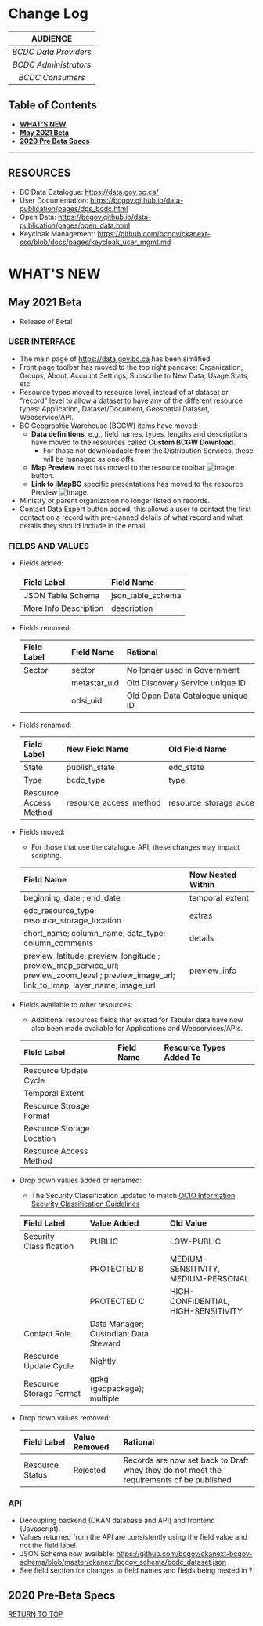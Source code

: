 # Change Log

|**AUDIENCE**|
|:---:|
| *BCDC Data Providers* | 
| *BCDC Administrators* | 
| *BCDC Consumers* |

## Table of Contents
+ [**WHAT'S NEW**](#whats-new)
+ [**May 2021 Beta**](#may-2021-beta)
+ [**2020 Pre Beta Specs**](#2020-pre-beta-specs)

-----------------------

## RESOURCES
+ BC Data Catalogue: https://data.gov.bc.ca/
+ User Documentation: https://bcgov.github.io/data-publication/pages/dps_bcdc.html
+ Open Data: https://bcgov.github.io/data-publication/pages/open_data.html
+ Keycloak Management: https://github.com/bcgov/ckanext-sso/blob/docs/pages/keycloak_user_mgmt.md

# WHAT'S NEW
## May 2021 Beta
+ Release of Beta!

### USER INTERFACE
+ The main page of https://data.gov.bc.ca has been simlified.
+ Front page toolbar has moved to the top right pancake: Organization, Groups, About, Account Settings, Subscribe to New Data, Usage Stats, etc.
+ Resource types moved to resource level, instead of at dataset or "record" level to allow a dataset to have any of the different resource types: Application, Dataset/Document, Geospatial Dataset, Webservice/API.
+ BC Geographic Warehouse (BCGW) items have moved:
    - **Data definitions**, e.g., field names, types, lengths and descriptions have moved to the resources called **Custom BCGW Download**. 
        - For those not downloadable from the Distribution Services, these will be managed as one offs.
    - **Map Preview** inset has moved to the resource toolbar ![image](https://user-images.githubusercontent.com/32690119/117981892-526e8c00-b2ea-11eb-8211-35499fc24fd8.png) button.
    - **Link to iMapBC** specific presentations has moved to the resource Preview ![image](https://user-images.githubusercontent.com/32690119/117982127-8a75cf00-b2ea-11eb-9377-c3b5f73908f9.png).
+ Ministry or parent organization no longer listed on records.
+ Contact Data Expert button added, this allows a user to contact the first contact on a record with pre-canned details of what record and what details they should include in the email.

### FIELDS AND VALUES
+ Fields added:

    |Field Label |Field Name|
    |:---|:---|
    |JSON Table Schema | json_table_schema|
    |More Info Description|description|
 
+ Fields removed:
   
    |Field Label |Field Name|Rational|
    |:---|:---|:---|
    |Sector | sector|No longer used in Government|
    | |metastar_uid |Old Discovery Service unique ID|
    | |odsi_uid|Old Open Data Catalogue unique ID|

+ Fields renamed:

    |Field Label|New Field Name |Old Field Name|
    |:---|:---|:---|
    |State| publish_state | edc_state|
    |Type|bcdc_type|type|
    |Resource Access Method|resource_access_method|resource_storage_access_method|
    
+ Fields moved:
    - For those that use the catalogue API, these changes may impact scripting.
    
    |Field Name|Now Nested Within|
    |:---|:---|
    |beginning_date ; end_date| temporal_extent |
    |edc_resource_type; resource_storage_location  |extras|
    |short_name; column_name; data_type; column_comments |details|
    | preview_latitude; preview_longitude ; preview_map_service_url; preview_zoom_level ; preview_image_url; link_to_imap; layer_name; image_url|preview_info|
    
+ Fields available to other resources:
    - Additional resources fields that existed for Tabular data have now also been made available for Applications and Webservices/APIs.
    
    |Field Label|Field Name |Resource Types Added To|
    |:---|:---|:---|
    |Resource Update Cycle|| |
    |Temporal Extent|||
    |Resource Stroage Format|||
    |Resource Storage Location|||
    |Resource Access Method|||

+ Drop down values added or renamed:
    - The Security Classification updated to match [OCIO Information Security Classification Guidelines](https://intranet.gov.bc.ca/intranet/content?id=2041BD1842AA4696BC76691FB9A0CE92)
    
    |Field Label |Value Added|Old Value|
    |:---|:---|:---|
    |Security Classification |PUBLIC | LOW-PUBLIC|PROTECTED A | LOW-SENSITIVITY|
    | |PROTECTED B | MEDIUM-SENSITIVITY, MEDIUM-PERSONAL|
    | |PROTECTED C | HIGH-CONFIDENTIAL, HIGH-SENSITIVITY|
    |Contact Role| Data Manager; Custodian; Data Steward| |
    |Resource Update Cycle|Nightly|
    |Resource Storage Format|gpkg (geopackage); multiple|
    
+ Drop down values removed:

    |Field Label |Value Removed|Rational|
    |:---|:---|:---|
    |Resource Status |Rejected | Records are now set back to Draft whey they do not meet the requirements of be published|
    
    
### API
+ Decoupling backend (CKAN database and API) and frontend (Javascript).
+ Values returned from the API are consistently using the field value and not the field label.
+ JSON Schema now available: https://github.com/bcgov/ckanext-bcgov-schema/blob/master/ckanext/bcgov_schema/bcdc_dataset.json
+ See field section for changes to field names and fields being nested in ?


## 2020 Pre-Beta Specs

[RETURN TO TOP][1]

[1]: #change-log

